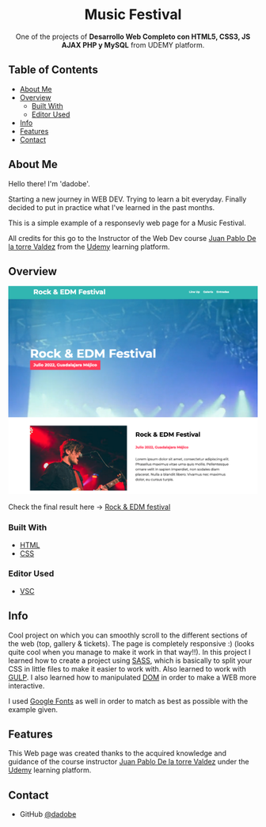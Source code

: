 <!-- Please update value in the {}  -->

<h1 align="center">Music Festival</h1>

<div align="center">
   One of the projects of <strong>Desarrollo Web Completo con HTML5, CSS3, JS AJAX PHP y MySQL</strong> from <a https://www.udemy.com/course/desarrollo-web-completo-con-html5-css3-js-php-y-mysql/>UDEMY</a> platform. 
</div>

<!-- TABLE OF CONTENTS -->

## Table of Contents

- [About Me](#about-me)
- [Overview](#overview)
  - [Built With](#built-with)
  - [Editor Used](#editor-used)
- [Info](#info)
- [Features](#features)
- [Contact](#contact)

<!-- ABOUT ME -->

## About Me

Hello there! I'm 'dadobe'.

Starting a new journey in WEB DEV. Trying to learn a bit everyday. Finally decided to put in practice what I've learned in the past months.

This is a simple example of a responsevly web page for a Music Festival.

All credits for this go to the Instructor of the Web Dev course [Juan Pablo De la torre Valdez](https://www.udemy.com/user/juanpablodelatorrevaldez/) from the [Udemy](https://www.udemy.com/) learning platform.

<!-- OVERVIEW -->

## Overview

![screenshot](https://github.com/dadobe/festival-musica-udemy/blob/main/Music-Festival-WebDev-Course-Udemy.png)

Check the final result here -> [Rock & EDM festival](https://rock-and-edm-festival-udemy.netlify.app/)

### Built With

<!-- This section should list any major frameworks that you built your project using. Here are a few examples.-->

- [HTML](https://developer.mozilla.org/es/docs/Web/HTML)
- [CSS](https://developer.mozilla.org/es/docs/Web/CSS)

### Editor Used

- [VSC](https://code.visualstudio.com/)

## Info

Cool project on which you can smoothly scroll to the different sections of the web (top, gallery & tickets).
The page is completely responsive :) (looks quite cool when you manage to make it work in that way!!).
In this project I learned how to create a project using [SASS](https://es.wikipedia.org/wiki/Sass), which is basically to split your CSS in little files to make it easier to work with.
Also learned to work with [GULP](https://en.wikipedia.org/wiki/Gulp.js).
I also learned how to manipulated [DOM](https://en.wikipedia.org/wiki/Document_Object_Model) in order to make a WEB more interactive.

I used [Google Fonts](https://fonts.google.com/specimen/Poppins?vfquery=serif&query=pop&preview.text=The%20creative%20crew&preview.text_type=custom) as well in order to match as best as possible with the example given.


## Features

<!-- List the features of your application or follow the template. Don't share the figma file here :) -->

This Web page was created thanks to the acquired knowledge and guidance of the course instructor [Juan Pablo De la torre Valdez](https://www.udemy.com/user/juanpablodelatorrevaldez/) under the [Udemy](https://www.udemy.com/) learning platform.


## Contact

- GitHub [@dadobe](https://github.com/dadobe)
